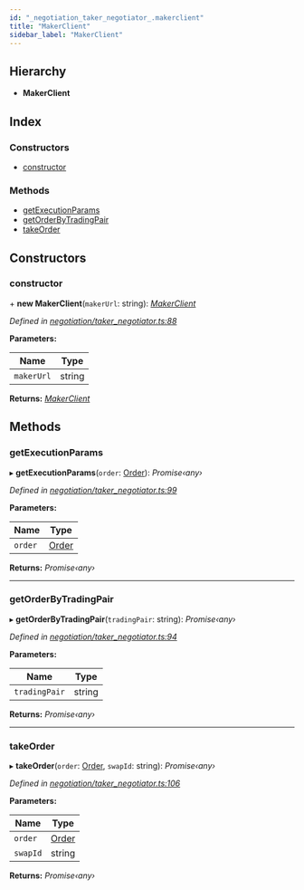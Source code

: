 ```yaml
---
id: "_negotiation_taker_negotiator_.makerclient"
title: "MakerClient"
sidebar_label: "MakerClient"
---
```


## Hierarchy

* **MakerClient**

## Index

### Constructors

* [constructor](_negotiation_taker_negotiator_.makerclient.md#constructor)

### Methods

* [getExecutionParams](_negotiation_taker_negotiator_.makerclient.md#getexecutionparams)
* [getOrderByTradingPair](_negotiation_taker_negotiator_.makerclient.md#getorderbytradingpair)
* [takeOrder](_negotiation_taker_negotiator_.makerclient.md#takeorder)

## Constructors

###  constructor

\+ **new MakerClient**(`makerUrl`: string): *[MakerClient](_negotiation_taker_negotiator_.makerclient.md)*

*Defined in [negotiation/taker_negotiator.ts:88](https://github.com/comit-network/comit-js-sdk/blob/638de0e/src/negotiation/taker_negotiator.ts#L88)*

**Parameters:**

Name | Type |
------ | ------ |
`makerUrl` | string |

**Returns:** *[MakerClient](_negotiation_taker_negotiator_.makerclient.md)*

## Methods

###  getExecutionParams

▸ **getExecutionParams**(`order`: [Order](../interfaces/_negotiation_order_.order.md)): *Promise‹any›*

*Defined in [negotiation/taker_negotiator.ts:99](https://github.com/comit-network/comit-js-sdk/blob/638de0e/src/negotiation/taker_negotiator.ts#L99)*

**Parameters:**

Name | Type |
------ | ------ |
`order` | [Order](../interfaces/_negotiation_order_.order.md) |

**Returns:** *Promise‹any›*

___

###  getOrderByTradingPair

▸ **getOrderByTradingPair**(`tradingPair`: string): *Promise‹any›*

*Defined in [negotiation/taker_negotiator.ts:94](https://github.com/comit-network/comit-js-sdk/blob/638de0e/src/negotiation/taker_negotiator.ts#L94)*

**Parameters:**

Name | Type |
------ | ------ |
`tradingPair` | string |

**Returns:** *Promise‹any›*

___

###  takeOrder

▸ **takeOrder**(`order`: [Order](../interfaces/_negotiation_order_.order.md), `swapId`: string): *Promise‹any›*

*Defined in [negotiation/taker_negotiator.ts:106](https://github.com/comit-network/comit-js-sdk/blob/638de0e/src/negotiation/taker_negotiator.ts#L106)*

**Parameters:**

Name | Type |
------ | ------ |
`order` | [Order](../interfaces/_negotiation_order_.order.md) |
`swapId` | string |

**Returns:** *Promise‹any›*
